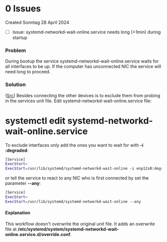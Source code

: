 # 0 Issues
Created Sonntag 28 April 2024


* ☐ Issue: systemd-networkd-wait-online.service needs long (>1min) during startup


### Problem
During bootup the service systemd-networkd-wait-online.service waits for all interfaces to be up. If the computer has unconnected NIC the service will need long to proceed.
### Solution
([Src](https://unix.stackexchange.com/questions/710089/systemd-networkd-wait-online-service-consistently-overwritten-by-updates))
Besides connecting the other devices is to exclude them from probing in the services unit file.
Edit systemd-networkd-wait-online.service file:
# systemctl edit systemd-networkd-wait-online.service
To exclude interfaces only add the ones you want to wait for with **-i <Interface name>:degraded**:
```sh
[Service]
ExecStart=
ExecStart=/usr/lib/systemd/systemd-networkd-wait-online -i enp12s0:degraded
```
or tell the service to react to any NIC who is first connected by set the parameter **--any**:
```sh
[Service]
ExecStart=
ExecStart=/usr/lib/systemd/systemd-networkd-wait-online --any
```
#### Explanation
This workflow doesn't overwrite the original unit file. It adds an overwrite file at **/etc/systemd/system/systemd-networkd-wait-online.service.d/override.conf**.

